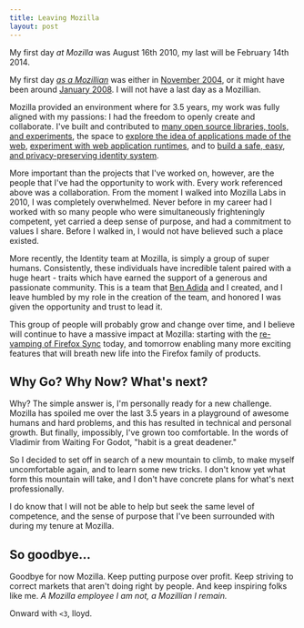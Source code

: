 ```yaml
---
title: Leaving Mozilla
layout: post
---
```


My first day *at Mozilla* was August 16th 2010, my last will be February 14th 2014.

My first day [*as a Mozillian*][] was either in [November 2004][],
or it might have been around [January 2008][].  I will not have a last
day as a Mozillian.

  [November 2004]: http://en.wikipedia.org/wiki/History_of_Firefox#Version_1.0
  [January 2008]: https://groups.google.com/forum/#!topic/mozilla.dev.tech.nspr/7RNsV6JUi8I
  [*as a Mozillian*]: https://groups.google.com/forum/#!topic/mozilla.dev.tech.nspr/7RNsV6JUi8I


Mozilla provided an environment where for 3.5 years, my work was fully
aligned with my passions: I had the freedom to openly create and collaborate.
I've built and contributed to [many open source libraries, tools, and experiments][],
the space to [explore the idea of applications made of the web][],
[experiment with web application runtimes][], and to [build a safe,
easy, and privacy-preserving identity system][].

  [many open source libraries, tools, and experiments]: http://lloyd.io/work
  [explore the idea of applications made of the web]: http://www.youtube.com/watch?v=ErqCqwkwIDE
  [experiment with web application runtimes]: http://www.youtube.com/watch?v=IrRYWfJLJuA
  [build a safe, easy, and privacy-preserving identity system]: http://www.youtube.com/watch?v=KIFvKVJ6vk4

More important than the projects that I've worked on, however, are the
people that I've had the opportunity to work with.  Every work referenced above
was a collaboration.  From the moment I
walked into Mozilla Labs in 2010, I was completely overwhelmed.  Never
before in my career had I worked with so many people who were simultaneously
frighteningly competent, yet carried a deep sense of purpose, and
had a commitment to values I share.  Before I walked in, I
would not have believed such a place existed.

More recently, the Identity team at Mozilla, is simply a group of
super humans.  Consistently, these individuals have incredible talent paired with a huge heart -
traits which have earned the support of a generous and passionate community.
This is a team that [Ben Adida][] and I created, and I leave humbled by my role in
the creation of the team, and honored I was given the opportunity and trust to lead
it.

  [Ben Adida]: http://adida.net

This group of people will probably grow and change over time, and I believe
will continue to have a massive impact at Mozilla: starting with the
[re-vamping of Firefox Sync][] today, and tomorrow
enabling many more exciting features that will breath new life into
the Firefox family of products.

  [re-vamping of Firefox Sync]: https://blog.mozilla.org/futurereleases/2014/02/01/test-the-new-firefox-sync-on-nightly-release-channel/

## Why Go?  Why Now?  What's next?

Why? The simple answer is, I'm personally ready for a new challenge.
Mozilla has spoiled me over the last 3.5 years in a playground of awesome
humans and hard problems, and this has resulted in technical and
personal growth.  But finally, impossibly, I've grown too comfortable.
In the words of Vladimir from Waiting For Godot, "habit is a great deadener."

So I decided to set off in search of a new mountain to climb, to make myself
uncomfortable again, and to learn some new tricks.
I don't know yet what form this mountain will take, and I don't have
concrete plans for what's next professionally.

I do know that I will not be able to help but seek the same level of competence,
and the sense of purpose that I've been surrounded with during my tenure at Mozilla.

## So goodbye...

Goodbye for now Mozilla.  Keep putting purpose over profit.  Keep
striving to correct markets that aren't doing right by people.  And keep
inspiring folks like me. *A Mozilla employee I am not, a Mozillian I remain.*

Onward with `<3`, lloyd.
